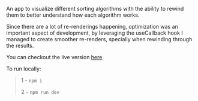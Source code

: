 An app to visualize different sorting algorithms with the ability to rewind them to better understand how each algorithm works.

Since there are a lot of re-renderings happening, optimization was an important aspect of development, by leveraging the useCallback hook I managed to create smoother re-renders, specially when rewinding through the results.

You can checkout the live version [here](https://sortingvisualizer.pezhman.io/)

To run locally:

> 1 - `npm i`
>
> 2 - `npm run dev`
